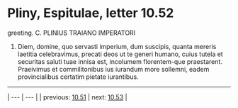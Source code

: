 # Pliny, Espitulae, letter 10.52

greeting. C. PLINIUS TRAIANO IMPERATORI



1. Diem, domine, quo servasti imperium, dum suscipis, quanta mereris laetitia celebravimus, precati deos ut te generi humano, cuius tutela et securitas saluti tuae innisa est, incolumem florentem-que praestarent. Praeivimus et commilitonibus ius iurandum more sollemni, eadem provincialibus certatim pietate iurantibus.



---

| --- | --- |
| previous: [10.51](../10.51/) | next: [10.53](../10.53/) |